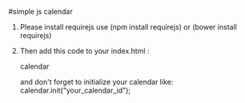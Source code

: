 #simple js calendar

1. Please install requirejs use (npm install requirejs) or (bower install requirejs)

2. Then add this code to your index.html :

    <div id="your_calendar_id">calendar</div>
    
    <script>
    var require = {
        deps: ["modules/calendar"],
        callback: function(calendar) {
           calendar.init("your_calendar_id");
        }
    };
  </script>
  <script data-main="assets/js/main" src="node_modules/requirejs/require.js"></script>

  and don't forget to initialize your calendar like: calendar.init("your_calendar_id");  




